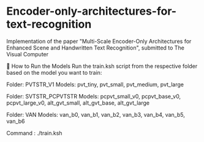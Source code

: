 # Encoder-only-architectures-for-text-recognition
Implementation of the paper "Multi-Scale Encoder-Only Architectures for Enhanced Scene and Handwritten Text Recognition", submitted to The Visual Computer

🔧 How to Run the Models
Run the train.ksh script from the respective folder based on the model you want to train:

Folder: PVTSTR_V1
Models: pvt_tiny, pvt_small, pvt_medium, pvt_large

Folder: SVTSTR_PCPVTSTR
Models: pcpvt_small_v0, pcpvt_base_v0, pcpvt_large_v0,
alt_gvt_small, alt_gvt_base, alt_gvt_large

Folder: VAN
Models: van_b0, van_b1, van_b2, van_b3, van_b4, van_b5, van_b6

Command : ./train.ksh




